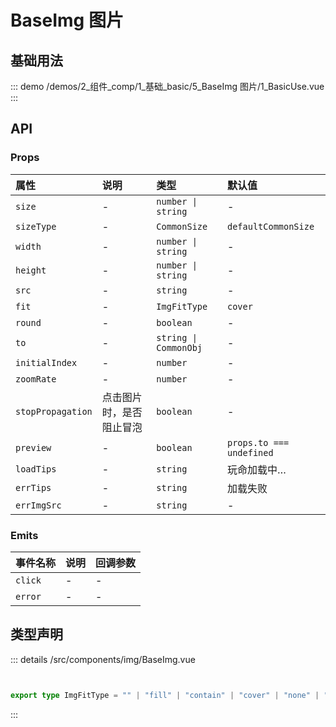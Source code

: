 # BaseImg 图片


## 基础用法



::: demo 
/demos/2_组件_comp/1_基础_basic/5_BaseImg 图片/1_BasicUse.vue
:::



## API 
### Props

|属性|说明|类型|默认值|
|:---|:---|:---|:---|
|`size`|-|`number \| string`|-|
|`sizeType`|-|`CommonSize`|`defaultCommonSize`|
|`width`|-|`number \| string`|-|
|`height`|-|`number \| string`|-|
|`src`|-|`string`|-|
|`fit`|-|`ImgFitType`|`cover`|
|`round`|-|`boolean`|-|
|`to`|-|`string \| CommonObj`|-|
|`initialIndex`|-|`number`|-|
|`zoomRate`|-|`number`|-|
|`stopPropagation`|点击图片时，是否阻止冒泡|`boolean`|-|
|`preview`|-|`boolean`|`props.to === undefined`|
|`loadTips`|-|`string`|玩命加载中…|
|`errTips`|-|`string`|加载失败|
|`errImgSrc`|-|`string`|-|

### Emits

|事件名称|说明|回调参数|
|:---|:---|:---|
|`click`|-|-|
|`error`|-|-|



## 类型声明
::: details
/src/components/img/BaseImg.vue


``` ts


export type ImgFitType = "" | "fill" | "contain" | "cover" | "none" | "scale-down";

```

:::  


